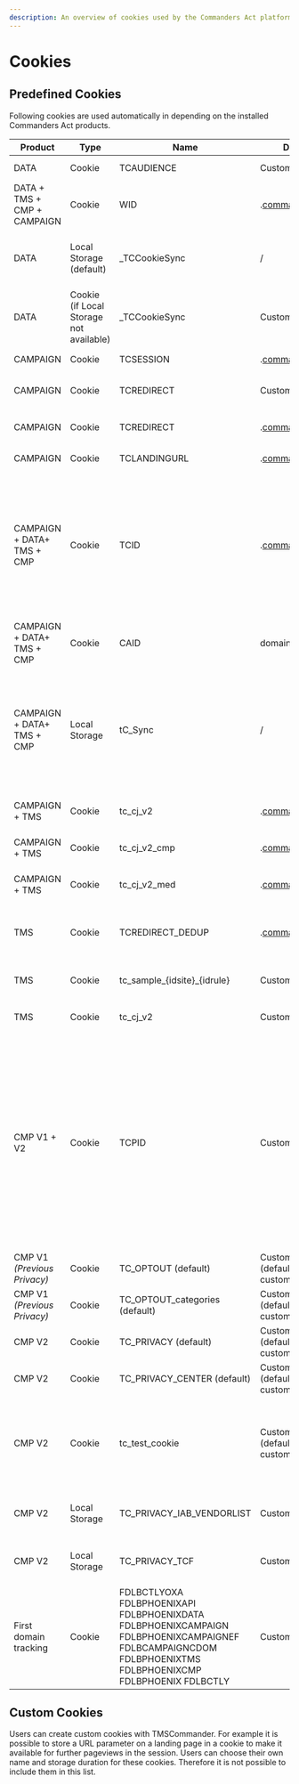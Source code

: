 ```yaml
---
description: An overview of cookies used by the Commanders Act platform.
---
```


# Cookies

## Predefined Cookies <a href="#predefined-cookies" id="predefined-cookies"></a>

Following cookies are used automatically in depending on the installed Commanders Act products.

| Product                     | Type                                    | Name                                                                                                                                                     | Domain                                       | Lifetime  | Value                                                             | Owner          | Storage purpose                                                                                                                                                                                                                                                                                                                                                                                                                                                                                             |
| --------------------------- | --------------------------------------- | -------------------------------------------------------------------------------------------------------------------------------------------------------- | -------------------------------------------- | --------- | ----------------------------------------------------------------- | -------------- | ----------------------------------------------------------------------------------------------------------------------------------------------------------------------------------------------------------------------------------------------------------------------------------------------------------------------------------------------------------------------------------------------------------------------------------------------------------------------------------------------------------- |
| DATA                        | Cookie                                  | TCAUDIENCE                                                                                                                                               | Customer domain                              | 365 days  | Audience segment storage.                                         | Commanders Act | Used to store the user segment for user targeting.                                                                                                                                                                                                                                                                                                                                                                                                                                                          |
| DATA + TMS + CMP + CAMPAIGN | Cookie                                  | WID                                                                                                                                                      | .[commander1.com](http://commander1.com/)​   | Session   | DataCommander session ID.                                         | Commanders Act | Used to identify when the browser is closed in order to split page views into multiple functional sessions.                                                                                                                                                                                                                                                                                                                                                                                                 |
| DATA                        | Local Storage (default)                 | \_TCCookieSync                                                                                                                                           | /                                            | /         | Last cookie sync date.                                            | Commanders Act | Used to store the date of the last cookie synchronisation with the partner (set in local storage by default, and cookie if local storage not available).                                                                                                                                                                                                                                                                                                                                                    |
| DATA                        | Cookie (if Local Storage not available) | \_TCCookieSync                                                                                                                                           | Customer domain                              | 365 days  | Last cookie sync date.                                            | Commanders Act | Used to store the date of the last cookie synchronisation with the partner (set in local storage by default, and cookie if local storage not available).                                                                                                                                                                                                                                                                                                                                                    |
| CAMPAIGN                    | Cookie                                  | TCSESSION                                                                                                                                                | .[commander1.com](http://commander1.com/)​   | Session   | CAMPAIGNCommander session ID.                                     | Commanders Act | Used to calculate CAMPAIGN metrics based on the session.                                                                                                                                                                                                                                                                                                                                                                                                                                                    |
| CAMPAIGN                    | Cookie                                  | TCREDIRECT                                                                                                                                               | Customer domain                              | Session   | CAMPAIGNCommander redirect flag.                                  | Commanders Act | Used to deduplicate clicks (if redirect, just store the page view and ignore the click).                                                                                                                                                                                                                                                                                                                                                                                                                    |
| CAMPAIGN                    | Cookie                                  | TCREDIRECT                                                                                                                                               | .[commander1.com](http://commander1.com/)​   | Session   | CAMPAIGNCommander redirect flag.                                  | Commanders Act | Used to deduplicate clicks (if redirect, just store the page view and ignore the click).                                                                                                                                                                                                                                                                                                                                                                                                                    |
| CAMPAIGN                    | Cookie                                  | TCLANDINGURL                                                                                                                                             | .[commander1.com](http://commander1.com/)​   | Session   | Landing page URL.                                                 | Commanders Act | Used to store landing page URL for CAMPAIGN raw data.                                                                                                                                                                                                                                                                                                                                                                                                                                                       |
| CAMPAIGN + DATA+ TMS + CMP  | Cookie                                  | TCID                                                                                                                                                     | .[commander1.com](http://commander1.com/)​   | 365 days  | Commanders Act ID.                                                | Commanders Act | Visitor identifier used to compute deduplicated statistics per user (for campaign and on-site tracking, segmentation, ...). CMPCommander uses this cookie to measure statistics for privacy banner performance after a visitor provided consent. Before users provided consent CMPCommander uses the TCPID cookie to measure anonymous statistics for privacy banner.                                                                                                                                       |
| CAMPAIGN + DATA+ TMS + CMP  | Cookie                                  | CAID                                                                                                                                                     | domainfirstClient                            | 365 days  | Commanders Act users ID                                           | Commanders Act | The CAID is the user identifier for cookie 1st                                                                                                                                                                                                                                                                                                                                                                                                                                                              |
| CAMPAIGN + DATA+ TMS + CMP  | Local Storage                           | tC\_Sync                                                                                                                                                 | /                                            | /         | Timestamp.                                                        | Commanders Act | Technical cookie that is used to store the timestamp of the last cookie sync that was performed for this user agent. A cookie sync matches the visitor ID of Commanders Act solutions (TCID) with the visitor ID of other solutions. Cookie sync is optional and can be deactivated by Commanders Act users via the Commanders Act support.                                                                                                                                                                 |
| CAMPAIGN + TMS              | Cookie                                  | tc\_cj\_v2                                                                                                                                               | .[commander1.com](http://commander1.com/)​   | 365 days  | Deduplication CJ storage ("\&chn=" and "\&src=" parameters)       | Commanders Act | Used for user customer journey storage for TMS deduplication (channel and source storage).                                                                                                                                                                                                                                                                                                                                                                                                                  |
| CAMPAIGN + TMS              | Cookie                                  | tc\_cj\_v2\_cmp                                                                                                                                          | .[commander1.com](http://commander1.com/)​   | 365 days  | Deduplication CJ storage ("\&cmp=" parameter).                    | Commanders Act | Used for user customer journey storage for TMS deduplication (campaign storage).                                                                                                                                                                                                                                                                                                                                                                                                                            |
| CAMPAIGN + TMS              | Cookie                                  | tc\_cj\_v2\_med                                                                                                                                          | .[commander1.com](http://commander1.com/)​   | 365 days  | Deduplication CJ storage ("\&med=" parameter).                    | Commanders Act | Used for user customer journey storage for TMS deduplication (medium storage).                                                                                                                                                                                                                                                                                                                                                                                                                              |
| TMS                         | Cookie                                  | TCREDIRECT\_DEDUP                                                                                                                                        | .[commander1.com](http://commander1.com/)​   | Session   | CAMPAIGN redirect flag (used for deduplication).                  | Commanders Act | Used when the deduplication is based on CAMPAIGN tracking (so the CAMPAIGN tracking is taken into account and not the landing page tracking)                                                                                                                                                                                                                                                                                                                                                                |
| TMS                         | Cookie                                  | tc\_sample\_{idsite}\_{idrule}                                                                                                                           | Customer domain                              | 365 days  | TMS sampling done in the container rules.                         | Commanders Act | Used for visitor and session sampling in the TMSCommander rules.                                                                                                                                                                                                                                                                                                                                                                                                                                            |
| TMS                         | Cookie                                  | tc\_cj\_v2                                                                                                                                               | Customer domain                              | 365 days  | Deduplication CJ storage ("\&chn=" and "\&src=" parameters).      | Commanders Act | Used for user customer journey storage for TMS deduplication (channel and source storage).                                                                                                                                                                                                                                                                                                                                                                                                                  |
| CMP V1 + V2                 | Cookie                                  | TCPID                                                                                                                                                    | Customer domain                              | 365 days  | CMPCommander ID.                                                  | Commanders Act | Used to identify visitors exposed to the privacy banner. CMPCommander uses this cookie to measure statistics for privacy banner usage until visitors provide consent for the TCID cookie. With this 2-cookie system, CMPCommander is the only CMP that has been granted the right of exemption from consent for statistical measurement by the French CNIL. [https://www.cnil.fr/fr/solutions-pour-les-cookies-de-mesure-daudience](https://www.cnil.fr/fr/solutions-pour-les-cookies-de-mesure-daudience)​ |
| CMP V1 _(Previous Privacy)_ | Cookie                                  | TC\_OPTOUT (default)                                                                                                                                     | Customer domain (default, can be customized) | 396 days  | Privacy: optin/optout user, privacy version and optin categories. | Commanders Act | Used for user status storage (optin or optout) and Privacy banner display.                                                                                                                                                                                                                                                                                                                                                                                                                                  |
| CMP V1 _(Previous Privacy)_ | Cookie                                  | TC\_OPTOUT\_categories (default)                                                                                                                         | Customer domain (default, can be customized) | 396 days  | Privacy optin categories.                                         | Commanders Act | Used to display the optin/optout categories in the Privacy Center if the user re-open it.                                                                                                                                                                                                                                                                                                                                                                                                                   |
| CMP V2                      | Cookie                                  | TC\_PRIVACY (default)                                                                                                                                    | Customer domain (default, can be customized) | 396 days  | Privacy: optin/optout user, privacy version and optin categories. | Commanders Act | Used for user status storage (optin or optout) and Privacy banner display.                                                                                                                                                                                                                                                                                                                                                                                                                                  |
| CMP V2                      | Cookie                                  | TC\_PRIVACY\_CENTER (default)                                                                                                                            | Customer domain (default, can be customized) | 396 days  | Privacy optin categories.                                         | Commanders Act | Used to display the optin/optout categories in the Privacy Center if the user re-open it.                                                                                                                                                                                                                                                                                                                                                                                                                   |
| CMP V2                      | Cookie                                  | tc\_test\_cookie                                                                                                                                         | Customer domain (default, can be customized) | 396 days  | Banner display                                                    | Commanders Act | Cookie linked to the display of the privacy banner, it allows to check whether cookies can be deposited and not to redisplay the consent banner when consent is given. Deposited then disappears, cannot be deleted. Technical cookie                                                                                                                                                                                                                                                                    |
| CMP V2                      | Local Storage                           | TC\_PRIVACY\_IAB\_VENDORLIST                                                                                                                             | Customer domain                              | Unlimited | IAB Global Vendor List                                            | Commanders Act | Used to cache the IAB TCF Global Vendor List to optimise the response time of the IAB TCF consent API.                                                                                                                                                                                                                                                                                                                                                                                                      |
| CMP V2                      | Local Storage                           | TC\_PRIVACY\_TCF                                                                                                                                         | Customer domain                              | Unlimited | IAB Global Vendor List                                            | Commanders Act | Used to cache the IAB TCF Consent API Response to optimise the response time of the APII.                                                                                                                                                                                                                                                                                                                                                                                                                   |
| First domain tracking       | Cookie                                  | FDLBCTLYOXA FDLBPHOENIXAPI FDLBPHOENIXDATA FDLBPHOENIXCAMPAIGN FDLBPHOENIXCAMPAIGNEF FDLBCAMPAIGNCDOM FDLBPHOENIXTMS FDLBPHOENIXCMP FDLBPHOENIX FDLBCTLY | Customer domain                              | Session   | Technical cookies for load balancing purposes                     | Commanders Act | Used for internal infrastructure dispatch.Example value : s11\|YNwyo\|YNwxd                                                                                                                                                                                                                                                                                                                                                                                                                                 |

## Custom Cookies <a href="#custom-cookies" id="custom-cookies"></a>

Users can create custom cookies with TMSCommander. For example it is possible to store a URL parameter on a landing page in a cookie to make it available for further pageviews in the session. Users can choose their own name and storage duration for these cookies. Therefore it is not possible to include them in this list.
